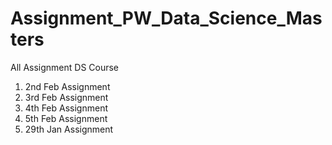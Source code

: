 # Assignment_PW_Data_Science_Masters
All Assignment DS Course

1. 2nd Feb Assignment 
2. 3rd Feb Assignment
3. 4th Feb Assignment
4. 5th Feb Assignment
5. 29th Jan Assignment
